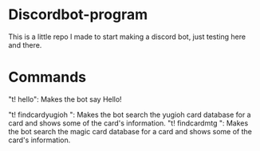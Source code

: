 # Discordbot-program
This is a little repo I made to start making a discord bot, just testing here and there.
 # Commands
 "t! hello": Makes the bot say Hello!
 
  "t! findcardyugioh <cardname>": Makes the bot search the yugioh card database for a card and shows some of the card's information.
  "t! findcardmtg <cardname>": Makes the bot search the magic card database for a card and shows some of the card's information.
